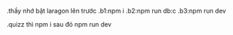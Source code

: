 .thầy nhớ bật laragon lên trước 
.b1:npm i
.b2:npm run db:c
.b3:npm run dev

.quizz thì npm i sau đó npm run dev

